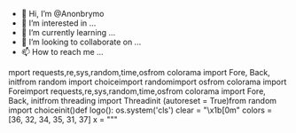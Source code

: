 - 👋 Hi, I’m @Anonbrymo
- 👀 I’m interested in ...
- 🌱 I’m currently learning ...
- 💞️ I’m looking to collaborate on ...
- 📫 How to reach me ...

<!---
Anonbrymo/Anonbrymo is a ✨ special ✨ repository because its `README.md` (this file) appears on your GitHub profile.
You can click the Preview link to take a look at your changes.
--->
mport requests,re,sys,random,time,osfrom colorama import Fore, Back, initfrom random import choiceimport randomimport osfrom colorama import Foreimport requests,re,sys,random,time,osfrom colorama import Fore, Back, initfrom threading import Threadinit (autoreset = True)from random import choiceinit()def logo():    os.system('cls')    clear = "\x1b[0m"    colors = [36, 32, 34, 35, 31, 37]    x = """ 
